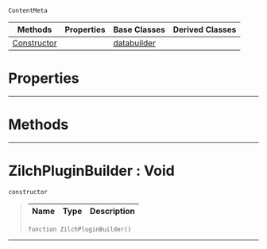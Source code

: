  `ContentMeta`

|Methods|Properties|Base Classes|Derived Classes|
|---|---|---|---|
|[ Constructor](https://github.com/zeroengineteam/ZeroDocs/blob/master/code_reference/class_reference/zilchpluginbuilder.markdown#zilchpluginbuilder-void)| |[databuilder](https://github.com/zeroengineteam/ZeroDocs/blob/master/code_reference/class_reference/databuilder.markdown)| |


 #  Properties


---  
 #  Methods


---  
 #  ZilchPluginBuilder : Void

 `constructor`

> 
> |Name|Type|Description|
> |---|---|---|
> ``` lang=cpp, name=Zilch
> function ZilchPluginBuilder()
> ``` 


---  
 

 
